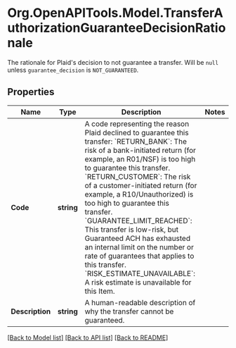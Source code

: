 # Org.OpenAPITools.Model.TransferAuthorizationGuaranteeDecisionRationale
The rationale for Plaid's decision to not guarantee a transfer. Will be `null` unless `guarantee_decision` is `NOT_GUARANTEED`.

## Properties

Name | Type | Description | Notes
------------ | ------------- | ------------- | -------------
**Code** | **string** | A code representing the reason Plaid declined to guarantee this transfer:  &#x60;RETURN_BANK&#x60;: The risk of a bank-initiated return (for example, an R01/NSF) is too high to guarantee this transfer.  &#x60;RETURN_CUSTOMER&#x60;: The risk of a customer-initiated return (for example, a R10/Unauthorized) is too high to guarantee this transfer.  &#x60;GUARANTEE_LIMIT_REACHED&#x60;: This transfer is low-risk, but Guaranteed ACH has exhausted an internal limit on the number or rate of guarantees that applies to this transfer.  &#x60;RISK_ESTIMATE_UNAVAILABLE&#x60;: A risk estimate is unavailable for this Item. | 
**Description** | **string** | A human-readable description of why the transfer cannot be guaranteed. | 

[[Back to Model list]](../README.md#documentation-for-models) [[Back to API list]](../README.md#documentation-for-api-endpoints) [[Back to README]](../README.md)

